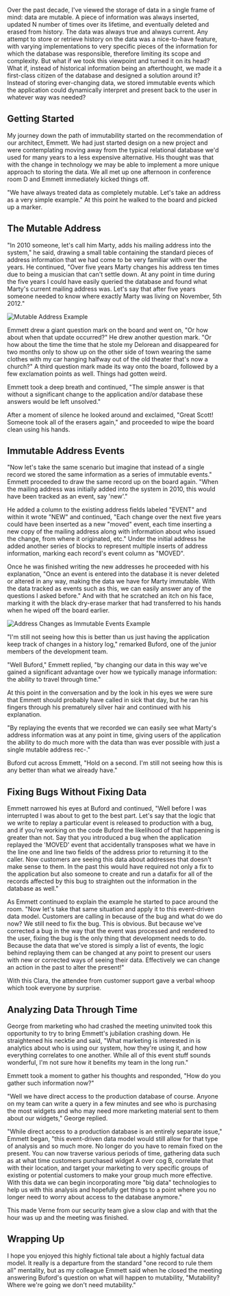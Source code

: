 Over the past decade, I've viewed the storage of data in a single frame of mind: data are mutable. A piece of information was always inserted, updated N number of times over its lifetime, and eventually deleted and erased from history. The data was always true and always current. Any attempt to store or retrieve history on the data was a nice-to-have feature, with varying implementations to very specific pieces of the information for which the database was responsible, therefore limiting its scope and complexity. But what if we took this viewpoint and turned it on its head? What if, instead of historical information being an afterthought, we made it a first-class citizen of the database and designed a solution around it? Instead of storing ever-changing data, we stored immutable events which the application could dynamically interpret and present back to the user in whatever way was needed?

## Getting Started ##
My journey down the path of immutability started on the recommendation of our architect, Emmett. We had just started design on a new project and were contemplating moving away from the typical relational database we'd used for many years to a less expensive alternative. His thought was that with the change in technology we may be able to implement a more unique approach to storing the data. We all met up one afternoon in conference room D and Emmett immediately kicked things off.

"We have always treated data as completely mutable. Let's take an address as a very simple example." At this point he walked to the board and picked up a marker. 
## The Mutable Address ##
"In 2010 someone, let's call him Marty, adds his mailing address into the system," he said, drawing a small table containing the standard pieces of address information that we had come to be very familiar with over the years. He continued, "Over five years Marty changes his address ten times due to being a musician that can't settle down. At any point in time during the five years I could have easily queried the database and found what Marty's current mailing address was. Let's say that after five years someone needed to know where exactly Marty was living on November, 5th 2012." 

![Mutable Address Example](http://drive.google.com/uc?export=view&id=0B9EBxo1jLWh4TThoQjlHNU1Qc00 "Mutable Address Example")

Emmett drew a giant question mark on the board and went on, "Or how about when that update occurred?" He drew another question mark. "Or how about the time the time that he stole my Delorean and disappeared for two months only to show up on the other side of town wearing the same clothes with my car hanging halfway out of the old theater that's now a church?" A third question mark made its way onto the board, followed by a few exclamation points as well. Things had gotten weird.

Emmett took a deep breath and continued, "The simple answer is that without a significant change to the application and/or database these answers would be left unsolved."

After a moment of silence he looked around and exclaimed, "Great Scott! Someone took all of the erasers again," and proceeded to wipe the board clean using his hands.

## Immutable Address Events ##
"Now let's take the same scenario but imagine that instead of a single record we stored the same information as a series of immutable events." Emmett proceeded to draw the same record up on the board again. "When the mailing address was initially added into the system in 2010, this would have been tracked as an event, say 'new'." 

He added a column to the existing address fields labeled "EVENT" and within it wrote "NEW" and continued, "Each change over the next five years could have been inserted as a new "moved" event, each time inserting a new copy of the mailing address along with information about who issued the change, from where it originated, etc." Under the initial address he added another series of blocks to represent multiple inserts of address information, marking each record's event column as "MOVED". 

Once he was finished writing the new addresses he proceeded with his explanation, "Once an event is entered into the database it is never deleted or altered in any way, making the data we have for Marty immutable. With the data tracked as events such as this, we can easily answer any of the questions I asked before." And with that he scratched an itch on his face, marking it with the black dry-erase marker that had transferred to his hands when he wiped off the board earlier.

![Address Changes as Immutable Events Example](http://drive.google.com/uc?export=view&id=0B9EBxo1jLWh4UzVwaXRRX1duUkk "Address Changes as Immutable Events Example")

"I'm still not seeing how this is better than us just having the application keep track of changes in a history log," remarked Buford, one of the junior members of the development team.

"Well Buford," Emmett replied, "by changing our data in this way we've gained a significant advantage over how we typically manage information: the ability to travel through time."

At this point in the conversation and by the look in his eyes we were sure that Emmett should probably have called in sick that day, but he ran his fingers through his prematurely silver hair and continued with his explanation.

"By replaying the events that we recorded we can easily see what Marty's address information was at any point in time, giving users of the application the ability to do much more with the data than was ever possible with just a single mutable address rec-."

Buford cut across Emmett, "Hold on a second. I'm still not seeing how this is any better than what we already have."

## Fixing Bugs Without Fixing Data ##
Emmett narrowed his eyes at Buford and continued, "Well before I was interrupted I was about to get to the best part. Let's say that the logic that we write to replay a particular event is released to production with a bug, and if you're working on the code Buford the likelihood of that happening is greater than not. Say that you introduced a bug when the application replayed the 'MOVED' event that accidentally transposes what we have in the line one and line two fields of the address prior to returning it to the caller. Now customers are seeing this data about addresses that doesn't make sense to them. In the past this would have required not only a fix to the application but also someone to create and run a datafix for all of the records affected by this bug to straighten out the information in the database as well."

As Emmett continued to explain the example he started to pace around the room. "Now let's take that same situation and apply it to this event-driven data model. Customers are calling in because of the bug and what do we do now? We still need to fix the bug. This is obvious. But because we've corrected a bug in the way that the event was processed and rendered to the user, fixing the bug is the only thing that development needs to do. Because the data that we've stored is simply a list of events, the logic behind replaying them can be changed at any point to present our users with new or corrected ways of seeing their data. Effectively we can change an action in the past to alter the present!"

With this Clara, the attendee from customer support gave a verbal whoop which took everyone by surprise. 

## Analyzing Data Through Time ##
George from marketing who had crashed the meeting uninvited took this opportunity to try to bring Emmett's jubilation crashing down. He straightened his necktie and said, "What marketing is interested in is analytics about who is using our system, how they're using it, and how everything correlates to one another. While all of this event stuff sounds wonderful, I'm not sure how it benefits my team in the long run."

Emmett took a moment to gather his thoughts and responded, "How do you gather such information now?"

"Well we have direct access to the production database of course. Anyone on my team can write a query in a few minutes and see who is purchasing the most widgets and who may need more marketing material sent to them about our widgets," George replied.

"While direct access to a production database is an entirely separate issue," Emmett began, "this event-driven data model would still allow for that type of analysis and so much more. No longer do you have to remain fixed on the present. You can now traverse various periods of time, gathering data such as at what time customers purchased widget A over cog B, correlate that with their location, and target your marketing to very specific groups of existing or potential customers to make your group much more effective. With this data we can begin incorporating more "big data" technologies to help us with this analysis and hopefully get things to a point where you no longer need to worry about access to the database anymore."

This made Verne from our security team give a slow clap and with that the hour was up and the meeting was finished.

## Wrapping Up ##
I hope you enjoyed this highly fictional tale about a highly factual data model. It really is a departure from the standard "one record to rule them all" mentality, but as my colleague Emmett said when he closed the meeting answering Buford's question on what will happen to mutability, "Mutability? Where we're going we don't need mutability."